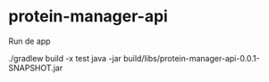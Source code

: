 # protein-manager-api

Run de app

./gradlew build -x test
java -jar build/libs/protein-manager-api-0.0.1-SNAPSHOT.jar 
